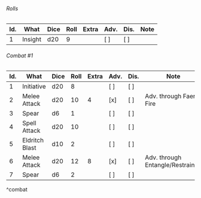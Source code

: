 ###### Rolls
| Id. | What    | Dice | Roll | Extra | Adv. | Dis. | Note |
| --- | ------- | ---- | ---- | ----- | ---- | ---- | ---- |
| 1   | Insight | d20  | 9    |       | [ ]  | [ ]  |      |

###### Combat #1
| Id.| What           | Dice | Roll | Extra | Adv. | Dis. | Note                             |
| ---| -------------- | ---- | ---- | ----- | ---- | ---- | -------------------------------- |
|1| Initiative     | d20  | 8    |       | [ ]  | [ ]  |                                  |
|2| Melee Attack   | d20  | 10   | 4     | [x]  | [ ]  | Adv. through Faerie Fire         |
|3| Spear          | d6   | 1    |       | [ ]  | [ ]  |                                  |
|4| Spell Attack   | d20  | 10   |       | [ ]  | [ ]  |                                  |
|5| Eldritch Blast | d10  | 2    |       | [ ]  | [ ]  |                                  |
|6| Melee Attack   | d20  | 12   | 8     | [x]  | [ ]  | Adv. through Entangle/Restrained |
|7| Spear          | d6   | 2    |       | [ ]  | [ ]  |                                  |
^combat